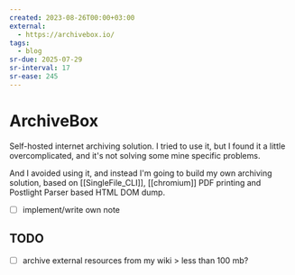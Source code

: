 ```yaml
---
created: 2023-08-26T00:00+03:00
external:
  - https://archivebox.io/
tags:
  - blog
sr-due: 2025-07-29
sr-interval: 17
sr-ease: 245
---
```


# ArchiveBox

Self-hosted internet archiving solution. I tried to use it, but I found it a little overcomplicated, and it's not solving some mine specific problems.

And I avoided using it, and instead I'm going to build my own archiving solution, based on [[SingleFile_CLI]], [[chromium]] PDF printing and Postlight Parser based HTML DOM dump.

- [ ] implement/write own note

## TODO

- [ ] archive external resources from my wiki > less than 100 mb?

